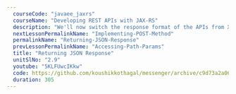 ```yaml
---
  courseCode: "javaee_jaxrs"
  courseName: "Developing REST APIs with JAX-RS"
  description: "We'll now switch the response format of the APIs from XML to JSON."
  nextLessonPermalinkName: "Implementing-POST-Method"
  permalinkName: "Returning-JSON-Response"
  prevLessonPermalinkName: "Accessing-Path-Params"
  title: "Returning JSON Response"
  unitSlNo: "2.9"
  youtube: "5KLFUwcIKkw"
  code: https://github.com/koushikkothagal/messenger/archive/c9d73a2a063ecf5bf2d59008b99c723e1dcb09c9.zip
  duration: 305
---
```

